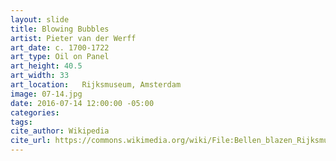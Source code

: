 ```yaml
---
layout: slide
title: Blowing Bubbles
artist: Pieter van der Werff
art_date: c. 1700-1722
art_type: Oil on Panel
art_height: 40.5
art_width: 33
art_location:	Rijksmuseum, Amsterdam
image: 07-14.jpg
date: 2016-07-14 12:00:00 -05:00
categories:
tags:
cite_author: Wikipedia
cite_url: https://commons.wikimedia.org/wiki/File:Bellen_blazen_Rijksmuseum_SK-C-266.jpeg
---
```

